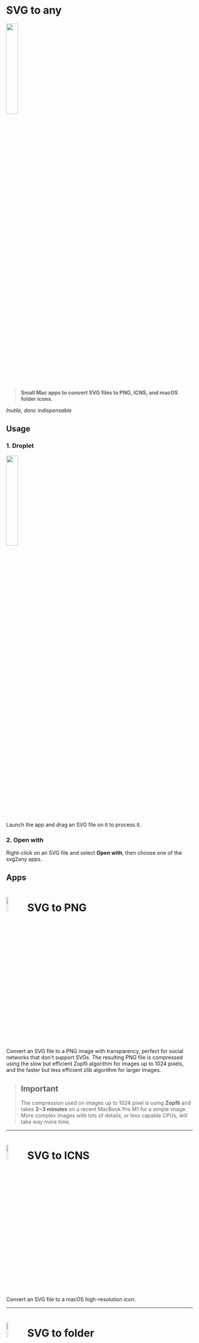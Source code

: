 # SVG to any
<img src="images/svg2any.svg" width="25%">

> **Small Mac apps to convert SVG files to PNG, ICNS, and macOS folder icons.**

_Inutile, donc indispensable_

## Usage
### 1. Droplet
<img src="images/svg2any-droplet_812x840.png" width="25%">

Launch the app and drag an SVG file on it to process it.

### 2. Open with
Right-click on an SVG file and select **Open with**, then choose one of the svg2any apps.

## Apps
# <img src="images/svg2png.svg" width="10%"> SVG to PNG

Convert an SVG file to a PNG image with transparency, perfect for social networks that don't support SVGs.
The resulting PNG file is compressed using the slow but efficient Zopfli algorithm for images up to 1024 pixels, and the faster but less efficient zlib algorithm for larger images.

> **Important**
> --
> The compression used on images up to 1024 pixel is using **Zopfli** and takes **2~3 minutes** on a recent MacBook Pro M1 for a simple image. More complex images with lots of details, or less capable CPUs, will take way more time.

---

# <img src="images/svg2icns.svg" width="10%"> SVG to ICNS
Convert an SVG file to a macOS high-resolution icon.

---

# <img src="images/svg2folder.svg" width="10%"> SVG to folder
Set the containing folder icon to the SVG image.

---

# <img src="images/svg2svg.svg" width="10%"> SVG to 1024 x 1024
Resize an SVG to 1024 x 1024.

---

## SVG files
- Some SVGs work best when only the `viewBox` attribute is set.
- On macOS, the finder will show a better icon preview when the width and height attributes are not present.
	> Original SVG file:
	> ```xml
	> <svg width="1024" height="1024" [...]>
	> ```
	>
	>Better:
	> ```xml
	> <svg viewBox="0 0 1024 1024" [...]>
	> ```
- ICNS file are not compressed with `oxipng` since `iconutil` recompress them anyway.
- Compressing each PNG files before packing them with `iconutil` will result in larger ICNS files.

---

## Logs
Each app create a unique log file in `~/Library/Logs/Ystorian`.

---

# About
Why this?
1. I had an itch to scratch:
	- I like SVG files: they are tiny, can be optimized a lot, and look good at any resolution.
	- I also like my folder icons to be more visually descriptive as it makes me more productive.
	- However macOS can't use SVGs for icons, it works only with ICNS.
	- Switching to the console to run a script breaks my flow when I'm managing files and folders with Finder.
	- Compiling the binaries is a PITA when dealing with C code on legacy hardware (try to `brew install librsvg`), Rust works better.
2. This little project should help me with ysto-agent, our inventory command line tool written in Rust, for the Ystorian MVP:
	- Provide some kind of limited GUI.
	- Bundled in macOS apps that are more user-friendly than command line tools.
	- With universal binaries to support the modern arm64 architecture (Apple Silicon) as well as the legacy x64 (Intel).
	- Signed and notarized.
	- Available in the App Store for easier distribution.
	- Experiment to find the best app sandboxing and hardening options.
	- And understand which open source license works best with app distribution in the App Store.

---

## Licenses
The binaries included in the repository and included in the app bundles where built from these open source repositories:
- [rsvg-convert](https://gitlab.gnome.org/GNOME/librsvg) (LGPL)
- [oxipng](https://github.com/shssoichiro/oxipng) (MIT)
- [Platypus](https://github.com/sveinbjornt/Platypus) (BSD)

The rest is AGPL3, feel free to ask for another license if needed.

---

## Building
### Dependencies
svg2any depends on these binaries to build the apps:
- Build the macOS .app: [Platypus](https://github.com/sveinbjornt/Platypus)
- Convert SVG to PNG files: [rsvg-convert](https://gitlab.gnome.org/GNOME/librsvg)
- Compress PNG files: [oxipng](https://github.com/shssoichiro/oxipng)

### How to build the macOS apps
### 1. Install platypus
The command line tool for [Platypus](https://sveinbjorn.org/platypus) can be installed with [Homebrew](brew.sh):
```shell
brew install platypus
```

### 2. Build the apps
> Notes:
> - to help build universal apps, the `librsvg` and `oxipng` compiled binaries for x86_64 (Intel) and arm64 (Apple Silicon since M1) are present in this repository. To build these on your own, see below.
> - the build script optimizes the NIB in the bundles with the `optimize-nib` parameter. This requires Xcode to be installed and configured.

Build the apps with Platypus:
```sh
./build.sh
```


### How to (re-)build the required universal binaries
#### 1. Install Rust
See [rustup.rs](https://rustup.rs/)

#### 2. Download the sources and compile
Use these commands to compile the binaries and combine them to get the universal binaries.

### librsvg
```sh
git clone https://gitlab.gnome.org/GNOME/librsvg.git
cd librsvg
cargo build --release --target aarch64-apple-darwin
cargo build --release --target x86_64-apple-darwin
lipo target/aarch64-apple-darwin/release/rsvg-convert target/x86_64-apple-darwin/release/rsvg-convert -create -output rsvg-convert
```
The generated `rsvg-convert` universal binary can then be copied to `svg2any/`

### oxipng
```sh
git clone https://github.com/shssoichiro/oxipng.git
cd oxipng
cargo build --release --target aarch64-apple-darwin
cargo build --release --target x86_64-apple-darwin
lipo target/aarch64-apple-darwin/release/oxipng target/x86_64-apple-darwin/release/oxipng -create -output oxipng
```
The generated `oxipng` universal binary can then be copied to `svg2any/`


## Errors
### ibtool requires Xcode
When compiling a Platypus apps, this error message is shown at the step `Optimizing nib file`:
```
xcode-select: error: tool 'ibtool' requires Xcode, but active developer directory '/Library/Developer/CommandLineTools' is a command line tools instance
```

**Solution:**
Launch **Xcode**, open the **Settings** pane, select the **Locations** tab and ensure **Command Line Tools** is not empty.
> Command Line Tools: Xcode 14.0.1 (14A400)
